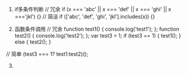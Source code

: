 1. if多条件判断
// 冗余
if (x === 'abc' || x === 'def' || x === 'ghi' || x ==='jkl') {}
// 简洁
if (['abc', 'def', 'ghi', 'jkl'].includes(x)) {}

2. 函数条件调用
// 冗余
function test1() {
  console.log('test1');
};
function test2() {
  console.log('test2');
};
var test3 = 1;
if (test3 == 1) {
  test1();
} else {
  test2();
}

// 简单
(test3 === 1? test1:test2)();

3. 


